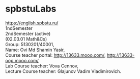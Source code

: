 # spbstuLabs
https://english.spbstu.ru/
<br>
1ndSemester
<br>
2ndSemester (active)
<br>
(02.03.01 Math&Cs)
<br>
Group: 5130201/40001,
<br>
Name: Ovi Md Shamin Yasir,
<br>
Course teacher portal: http://13633.mooo.com/, http://13633-oop.mooo.com/
<br>
Lab Course teacher: Vova Cennov,
<br>
Lecture Course teacher: Glajunov Vadim Vladimirovich.
